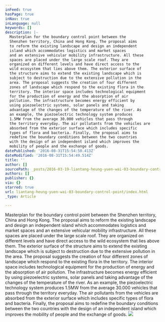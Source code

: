 ```yaml
---
inFeed: true
hasPage: true
inNav: true
inLanguage: null
keywords: []
description: |-
  Masterplan for the boundary control point between the
  Shenzhen territory, China and Hong Kong. The proposal aims
  to reform the existing landscape and design an independent
  island which accommodates logistics and market spaces
  and an extensive vehicular mobility infrastructure. All these
  spaces are placed under the large scale roof. They are
  organized on different levels and have direct access to the
  wild ecosystem that lies above them. The exterior surface of
  the structure aims to extend the existing landscape which is
  subject to destruction due to the extensive pollution in the
  area. The proposal suggests the creation of four different
  zones of landscape which respond to the existing flora in the
  territory. The interior space includes technological equipment
  for the production of energy and the absorption of air
  pollution. The infrastructure becomes energy efficient by
  using piezoelectric systems, solar panels and taking
  advantage of the changes of the temperature of the river. As
  an example, the piezoelectric technology system produces
  1.5MW from the average 30.000 vehicles that pass through
  the territory everyday. The air pollutants from the vehicles are
  absorbed from the exterior surface which includes specific
  types of flora and bacteria. Finally, the proposal aims to
  redefine the boundary conditions between the two countries
  with the design of an independent island which improves the
  mobility of people and the exchange of goods.
datePublished: '2016-08-31T15:54:50.413Z'
dateModified: '2016-08-31T15:54:49.514Z'
title: ''
author: []
sourcePath: _posts/2016-03-19-liantang-heung-yuen-wai-03-boundary-control-point.md
authors: []
publisher: {}
via: {}
starred: true
url: liantang-heung-yuen-wai-03-boundary-control-point/index.html
_type: Article

---
```

Masterplan for the boundary control point between the
Shenzhen territory, China and Hong Kong. The proposal aims
to reform the existing landscape and design an independent
island which accommodates logistics and market spaces
and an extensive vehicular mobility infrastructure. All these
spaces are placed under the large scale roof. They are
organized on different levels and have direct access to the
wild ecosystem that lies above them. The exterior surface of
the structure aims to extend the existing landscape which is
subject to destruction due to the extensive pollution in the
area. The proposal suggests the creation of four different
zones of landscape which respond to the existing flora in the
territory. The interior space includes technological equipment
for the production of energy and the absorption of air
pollution. The infrastructure becomes energy efficient by
using piezoelectric systems, solar panels and taking
advantage of the changes of the temperature of the river. As
an example, the piezoelectric technology system produces
1.5MW from the average 30.000 vehicles that pass through
the territory everyday. The air pollutants from the vehicles are
absorbed from the exterior surface which includes specific
types of flora and bacteria. Finally, the proposal aims to
redefine the boundary conditions between the two countries
with the design of an independent island which improves the
mobility of people and the exchange of goods.
![](https://the-grid-user-content.s3-us-west-2.amazonaws.com/f6bf182d-5c33-4972-81e5-49c369b8a259.jpg)